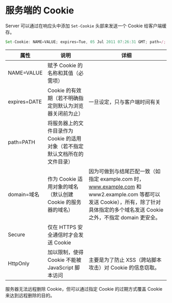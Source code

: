 # 服务端的 Cookie

Server 可以通过在响应头中添加 `Set-Cookie` 头部来发送一个 Cookie 给客户端缓存。

```js
Set-Cookie: NAME=VALUE; expires=Tue, 05 Jul 2011 07:26:31 GMT; path=/; domain=.hackr.jp'
```

| 属性         | 说明                                                         | 详细                                                         |
| ------------ | ------------------------------------------------------------ | ------------------------------------------------------------ |
| NAME=VALUE   | 赋予 Cookie 的名称和其值（必需项）                           |                                                              |
| expires=DATE | Cookie 的有效期（若不明确指定则默认为浏览器关闭前为止）      | 一旦设定，只与客户端时间有关                                 |
| path=PATH    | 将服务器上的文件目录作为 Cookie 的适用对象（若不指定默认文档所在的文件目录） |                                                              |
| domain=域名  | 作为 Cookie 适用对象的域名（默认创建 Cookie 的服务器的域名） | 因为可做到与结尾匹配一致（如指定 example.com 时，www.example.com 和 www2.example.com 等都可以发送 Cookie），所有，除了针对具体指定的多个域名发送 Cookie 之外，不指定 domain 更安全。 |
| Secure       | 仅在 HTTPS 安全通信时才会发送 Cookie                         |                                                              |
| HttpOnly     | 加以限制，使得 Cookie 不能被 JavaScript 脚本访问             | 主要是为了防止 XSS（跨站脚本攻击）对 Cookie 的信息窃取。     |

服务器无法远程删除 Cookie，但可以通过指定 Cookie 的过期方式覆盖 Cookie 来达到远程删除的目的。